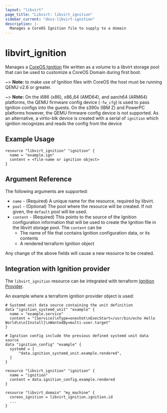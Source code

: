 ```yaml
---
layout: "libvirt"
page_title: "Libvirt: libvirt_ignition"
sidebar_current: "docs-libvirt-ignition"
description: |-
  Manages a CoreOS Ignition file to supply to a domain
---
```


# libvirt\_ignition

Manages a [CoreOS Ignition](https://coreos.com/ignition/docs/latest/supported-platforms.html)
file written as a volume to a libvirt storage pool that can be used to customize
a CoreOS Domain during first boot.

~> **Note:** to make use of Ignition files with CoreOS the host must be running QEMU v2.6 or greater.

~> **Note:** On the i686 (x86), x86\_64 (AMD64), and aarch64 (ARM64) platforms,
the QEMU firmware config device (`-fw_cfg`) is used to pass Ignition configs
into the guests. On the s390x (IBM Z) and PowerPC platforms however, the QEMU firmware
config device is not supported. As an alternative, a virtio-blk device is created with a serial
of `ignition` which ignition recognizes and reads the config from the device

## Example Usage

```hcl
resource "libvirt_ignition" "ignition" {
  name = "example.ign"
  content = <file-name or ignition object>
}

```

## Argument Reference

The following arguments are supported:

* `name` - (Required) A unique name for the resource, required by libvirt.
* `pool` - (Optional) The pool where the resource will be created.
  If not given, the `default` pool will be used.
* `content` - (Required) This points to the source of the Ignition configuration
  information that will be used to create the Ignition file in the libvirt
  storage pool.  The `content` can be
  * The name of file that contains Ignition configuration data, or its contents
  * A rendered terraform Ignition object

Any change of the above fields will cause a new resource to be created.

## Integration with Ignition provider

The `libvirt_ignition` resource can be integrated with terraform
[Ignition Provider](https://www.terraform.io/docs/providers/ignition/index.html).

An example where a terraform ignition provider object is used:

```hcl
# Systemd unit data source containing the unit definition
data "ignition_systemd_unit" "example" {
  name = "example.service"
  content = "[Service]\nType=oneshot\nExecStart=/usr/bin/echo Hello World\n\n[Install]\nWantedBy=multi-user.target"
}

# Ignition config include the previous defined systemd unit data source
data "ignition_config" "example" {
  systemd = [
      "data.ignition_systemd_unit.example.rendered",
  ]
}

resource "libvirt_ignition" "ignition" {
  name = "ignition"
  content = data.ignition_config.example.rendered
}

resource "libvirt_domain" "my_machine" {
  coreos_ignition = libvirt_ignition.ignition.id
  ...
}
```
